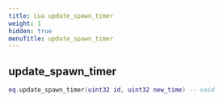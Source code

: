 ```yaml
---
title: Lua update_spawn_timer
weight: 1
hidden: true
menuTitle: update_spawn_timer
---
```

## update_spawn_timer
```lua
eq.update_spawn_timer(uint32 id, uint32 new_time) -- void
```
